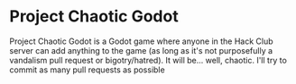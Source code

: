# Project Chaotic Godot
Project Chaotic Godot is a Godot game where anyone in the Hack Club server can add anything to the game (as long as it's not purposefully a vandalism pull request or bigotry/hatred). It will be... well, chaotic. I'll try to commit as many pull requests as possible
